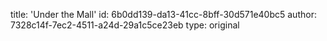 title: 'Under the Mall'
id: 6b0dd139-da13-41cc-8bff-30d571e40bc5
author: 7328c14f-7ec2-4511-a24d-29a1c5ce23eb
type: original
